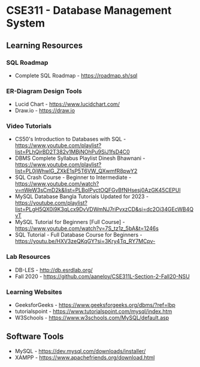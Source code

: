 # CSE311 - Database Management System

## Learning Resources

### SQL Roadmap
* Complete SQL Roadmap - https://roadmap.sh/sql

### ER-Diagram Design Tools
* Lucid Chart - https://www.lucidchart.com/
* Draw.io - https://draw.io

### Video Tutorials
* CS50's Introduction to Databases with SQL - https://www.youtube.com/playlist?list=PLhQjrBD2T382v1MBjNOhPu9SiJ1fsD4C0
* DBMS Complete Syllabus Playlist Dinesh Bhawnani - https://www.youtube.com/playlist?list=PL0jWhwlG_ZXkE1sP5T6VW_QXwmfR8pwY2
* SQL Crash Course - Beginner to Intermediate - https://www.youtube.com/watch?v=nWeW3sCmD2k&list=PLBolPyctOQFGvBfNHsesj0AzGK45CEPUl
* MySQL Database Bangla Tutorials Updated for 2023 - https://youtube.com/playlist?list=PLgH5QX0i9K3qLcx9DvVDWmNJ7riPvxzCD&si=dc2Oi34GEcWB4QvT
* MySQL Tutorial for Beginners [Full Course] - https://www.youtube.com/watch?v=7S_tz1z_5bA&t=1246s
* SQL Tutorial - Full Database Course for Beginners - https://youtu.be/HXV3zeQKqGY?si=3Kry4Tq_RY7MCpv-

### Lab Resources
* DB-LES - http://db.esrdlab.org/
* Fall 2020 - https://github.com/aaneloy/CSE311L-Section-2-Fall20-NSU

### Learning Websites
* GeeksforGeeks - https://www.geeksforgeeks.org/dbms/?ref=lbp
* tutorialspoint - https://www.tutorialspoint.com/mysql/index.htm
* W3Schools - https://www.w3schools.com/MySQL/default.asp

## Software Tools
* MySQL - https://dev.mysql.com/downloads/installer/
* XAMPP - https://www.apachefriends.org/download.html